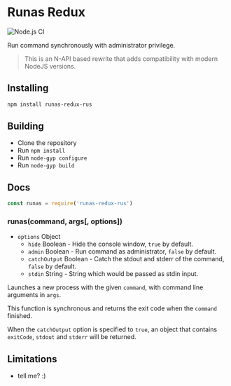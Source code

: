 # Runas Redux

![Node.js CI](https://github.com/N-Blade/node-runas-redux/workflows/Node.js%20CI/badge.svg)

Run command synchronously with administrator privilege.

> This is an N-API based rewrite that adds compatibility with modern NodeJS versions.


## Installing

```sh
npm install runas-redux-rus
```

## Building
  * Clone the repository
  * Run `npm install`
  * Run `node-gyp configure`
  * Run `node-gyp build`

## Docs

```js
const runas = require('runas-redux-rus')
```

### runas(command, args[, options])

* `options` Object
  * `hide` Boolean - Hide the console window, `true` by default.
  * `admin` Boolean - Run command as administrator, `false` by default.
  * `catchOutput` Boolean - Catch the stdout and stderr of the command, `false`
    by default.
  * `stdin` String - String which would be passed as stdin input.

Launches a new process with the given `command`, with command line arguments in
`args`.

This function is synchronous and returns the exit code when the `command`
finished.

When the `catchOutput` option is specified to `true`, an object that contains
`exitCode`, `stdout` and `stderr` will be returned.

## Limitations

* tell me? :)
